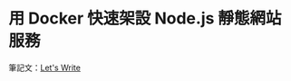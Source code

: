 # 用 Docker 快速架設 Node.js 靜態網站服務

筆記文：[Let's Write](https://www.letswrite.tw/docker-node-static-site/)
